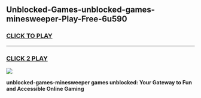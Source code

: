 
## Unblocked-Games-unblocked-games-minesweeper-Play-Free-6u590
<h3>
<a href="https://premium76.site?title=unblocked-games-minesweeper&ref=18A">CLICK TO PLAY</a></h3>
<hr>

<h3>
<a href="https://premium76.site?title=unblocked-games-minesweeper&ref=18A">CLICK 2 PLAY</a>
  
</h3>

<a href="https://premium76.site?title=unblocked-games-minesweeper&ref=18A"><img src="https://clearcache.store/games.png"></a>


**unblocked-games-minesweeper games unblocked: Your Gateway to Fun and Accessible Online Gaming**
